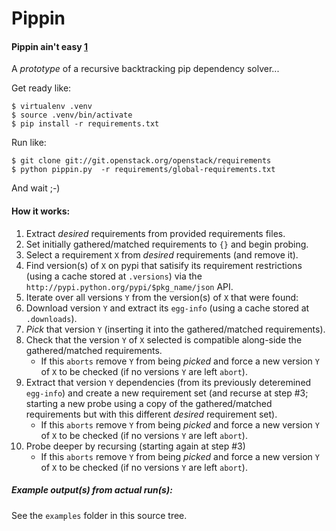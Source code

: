 # Pippin

#### Pippin ain't easy [1]

A *prototype* of a recursive backtracking pip dependency solver...

Get ready like:

```
$ virtualenv .venv
$ source .venv/bin/activate
$ pip install -r requirements.txt
```

Run like:                     

```
$ git clone git://git.openstack.org/openstack/requirements
$ python pippin.py  -r requirements/global-requirements.txt
```

And wait ;-)

#### How it works:

1. Extract *desired* requirements from provided requirements files.
1. Set initially gathered/matched requirements to ``{}`` and begin probing.
1. Select a requirement ``X`` from *desired* requirements (and remove it).
1. Find version(s) of ``X`` on pypi that satisify its requirement restrictions (using a cache stored at ``.versions``) via the ``http://pypi.python.org/pypi/$pkg_name/json`` API.
1. Iterate over all versions ``Y`` from the version(s) of ``X`` that were found:
 1. Download version ``Y`` and extract its ``egg-info`` (using a cache stored at ``.downloads``).
 1. *Pick* that version ``Y`` (inserting it into the gathered/matched requirements).
 1. Check that the version ``Y`` of ``X`` selected is compatible along-side the  gathered/matched requirements.
    * If this ``aborts`` remove ``Y`` from being *picked* and force a new version ``Y`` of ``X`` to be checked (if no versions ``Y`` are left ``abort``).
 1. Extract that version ``Y`` dependencies (from its previously deteremined ``egg-info``) and create a new requirement set (and recurse at step #3; starting a new probe using a copy of the gathered/matched requirements but with this different *desired* requirement set).
    * If this ``aborts`` remove ``Y`` from being *picked* and force a new version ``Y`` of ``X`` to be checked (if no versions ``Y`` are left ``abort``).
 1. Probe deeper by recursing (starting again at step #3)
    * If this ``aborts`` remove ``Y`` from being *picked* and force a new version ``Y`` of ``X`` to be checked (if no versions ``Y`` are left ``abort``).

##### Example output(s) from actual run(s):

See the ``examples`` folder in this source tree.

[1]: http://www.customink.com/designs/stackpip/qvh0-0015-grtw/

